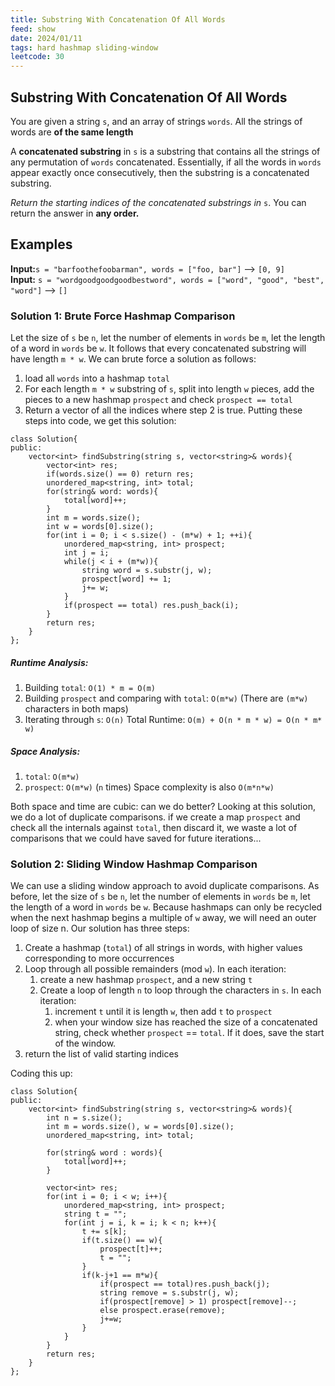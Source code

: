 ```yaml
---
title: Substring With Concatenation Of All Words
feed: show
date: 2024/01/11
tags: hard hashmap sliding-window
leetcode: 30
---
```


## Substring With Concatenation Of All Words

You are given a string `s`, and an array of strings `words`. All the strings of words are **of the same length** 

A **concatenated substring** in `s` is a substring that contains all the strings of any permutation of `words` concatenated. Essentially, if all the words in `words` appear exactly once consecutively, then the substring is a concatenated substring.

*Return the starting indices of the concatenated substrings in* `s`. You can return the answer in **any order.**

## Examples

**Input:**`s = "barfoothefoobarman", words = ["foo, bar"]` --> `[0, 9]` <br>
**Input:** `s = "wordgoodgoodgoodbestword", words = ["word", "good", "best", "word"]` --> `[]`

### Solution 1: Brute Force Hashmap Comparison

Let the size of `s` be `n`, let the number of elements in `words` be `m`, let the length of a word in `words` be `w`. It follows that every concatenated substring will have length `m * w`. We can brute force a solution as follows:
1. load all `words` into a hashmap `total`
2. For each length `m * w` substring of `s`, split into length `w` pieces, add the pieces to a new hashmap `prospect` and check `prospect == total`
3. Return a vector of all the indices where step 2 is true.
Putting these steps into code, we get this solution:

```
class Solution{
public:
	vector<int> findSubstring(string s, vector<string>& words){
		vector<int> res;
		if(words.size() == 0) return res;
		unordered_map<string, int> total;
		for(string& word: words){
			total[word]++;
		}
		int m = words.size();
		int w = words[0].size();
		for(int i = 0; i < s.size() - (m*w) + 1; ++i){
			unordered_map<string, int> prospect;
			int j = i;
			while(j < i + (m*w)){
				string word = s.substr(j, w);
				prospect[word] += 1;
				j+= w;
			}
			if(prospect == total) res.push_back(i);
		}
		return res;
	}
};
```

##### Runtime Analysis:
1. Building `total`: `O(1) * m = O(m)`
2. Building `prospect` and comparing with `total`: `O(m*w)`  (There are `(m*w)` characters in both maps)
3. Iterating through `s`: `O(n)`
Total Runtime: `O(m) + O(n * m * w) = O(n * m* w)`

##### Space Analysis:
1. `total`: `O(m*w)`
2. `prospect`: `O(m*w)` (`n` times)
Space complexity is also `O(m*n*w)`

Both space and time are cubic: can we do better? Looking at this solution, we do a lot of duplicate comparisons. if we create a map `prospect` and check all the internals against `total`, then discard it, we waste a lot of comparisons that we could have saved for future iterations...

### Solution 2: Sliding Window Hashmap Comparison

We can use a sliding window approach to avoid duplicate comparisons. As before, let the size of `s` be `n`, let the number of elements in `words` be `m`, let the length of a word in `words` be `w`.   Because hashmaps can only be recycled when the next hashmap begins a multiple of `w` away, we will need an outer loop of size n. Our solution has three steps:

1. Create a hashmap (`total`) of all strings in words, with higher values corresponding to more occurrences
2. Loop through all possible remainders (mod `w`). In each iteration:
	1. create a new hashmap `prospect`, and a new string `t`
	2. Create a loop of length `n` to loop through the characters in `s`. In each iteration:
		1. increment `t` until it is length `w`, then add `t` to `prospect`
		2. when your window size has reached the size of a concatenated string, check whether `prospect` == `total`. If it does, save the start of the window.
3. return the list of valid starting indices

Coding this up:

```
class Solution{
public:
	vector<int> findSubstring(string s, vector<string>& words){
		int n = s.size();
		int m = words.size(), w = words[0].size();
		unordered_map<string, int> total;
		
		for(string& word : words){
			total[word]++;
		}
		
		vector<int> res;
		for(int i = 0; i < w; i++){
			unordered_map<string, int> prospect;
			string t = "";
			for(int j = i, k = i; k < n; k++){
				t += s[k];
				if(t.size() == w){
					prospect[t]++;
					t = "";
				}
				if(k-j+1 == m*w){
					if(prospect == total)res.push_back(j);
					string remove = s.substr(j, w);
					if(prospect[remove] > 1) prospect[remove]--;
					else prospect.erase(remove);
					j+=w;
				}
			}
		}
		return res;
	}
};
```


